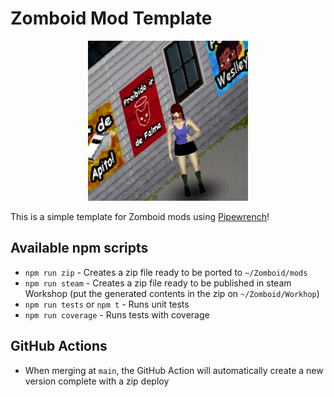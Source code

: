 # Zomboid Mod Template

<p align="center">
  <img src="./contents/preview.png">
</p>

This is a simple template for Zomboid mods using [Pipewrench](https://github.com/asledgehammer/PipeWrench)!

## Available npm scripts

-   `npm run zip` - Creates a zip file ready to be ported to `~/Zomboid/mods`
-   `npm run steam` - Creates a zip file ready to be published in steam Workshop (put the generated contents in the zip on `~/Zomboid/Workhop`)
-   `npm run tests` or `npm t` - Runs unit tests
-   `npm run coverage` - Runs tests with coverage

## GitHub Actions

-   When merging at `main`, the GitHub Action will automatically create a new version complete with a zip deploy
